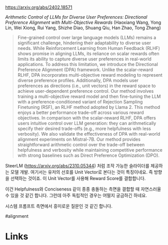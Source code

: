 https://arxiv.org/abs/2402.18571

*Arithmetic Control of LLMs for Diverse User Preferences: Directional Preference Alignment with Multi-Objective Rewards* (Haoxiang Wang, Yong Lin, Wei Xiong, Rui Yang, Shizhe Diao, Shuang Qiu, Han Zhao, Tong Zhang)

> Fine-grained control over large language models (LLMs) remains a significant challenge, hindering their adaptability to diverse user needs. While Reinforcement Learning from Human Feedback (RLHF) shows promise in aligning LLMs, its reliance on scalar rewards often limits its ability to capture diverse user preferences in real-world applications. To address this limitation, we introduce the Directional Preference Alignment (DPA) framework. Unlike the scalar-reward RLHF, DPA incorporates multi-objective reward modeling to represent diverse preference profiles. Additionally, DPA models user preferences as directions (i.e., unit vectors) in the reward space to achieve user-dependent preference control. Our method involves training a multi-objective reward model and then fine-tuning the LLM with a preference-conditioned variant of Rejection Sampling Finetuning (RSF), an RLHF method adopted by Llama 2. This method enjoys a better performance trade-off across various reward objectives. In comparison with the scalar-reward RLHF, DPA offers users intuitive control over LLM generation: they can arithmetically specify their desired trade-offs (e.g., more helpfulness with less verbosity). We also validate the effectiveness of DPA with real-world alignment experiments on Mistral-7B. Our method provides straightforward arithmetic control over the trade-off between helpfulness and verbosity while maintaining competitive performance with strong baselines such as Direct Preference Optimization (DPO).

SteerLM (https://arxiv.org/abs/2310.05344) 처럼 조작 가능한 슬라이더를 제공하는 모델 개발. 여기서는 유저의 선호를 Unit Vector로 본다는 것이 특징이네요. 즉 방향을 선택하는 것이죠. 이 Unit Vector를 사용해 Reward Score를 결합합니다.

이건 Helpfulness와 Conciseness 같이 종종 충돌하는 측면을 결합할 때 자연스러울 수 있을 것 같긴 합니다. 그런데 아주 독립적인 경우는 어떨지 궁금하긴 하네요.

시스템 프롬프트 측면에서 흥미로운 질문인 것 같긴 합니다.

#alignment

# Links

